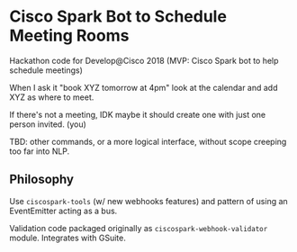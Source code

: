 # Cisco Spark Bot to Schedule Meeting Rooms

Hackathon code for Develop@Cisco 2018 (MVP: Cisco Spark bot to help schedule meetings)

When I ask it "book XYZ tomorrow at 4pm" look at the calendar and add XYZ as where to meet.

If there's not a meeting, IDK maybe it should create one with just one person invited. (you)

TBD: other commands, or a more logical interface, without scope creeping too far into NLP.

## Philosophy

Use `ciscospark-tools` (w/ new webhooks features) and pattern of using an EventEmitter acting as a bus.

Validation code packaged originally as `ciscospark-webhook-validator` module. Integrates with GSuite.
